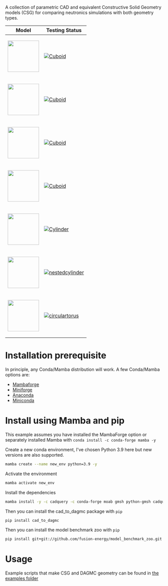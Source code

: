 
A collection of parametric CAD and equivalent Constructive Solid Geometry
models (CSG) for comparing neutronics simulations with both geometry types.

| Model | Testing Status |
|---|---|
|         <p align="center"><img src="https://user-images.githubusercontent.com/8583900/262374951-5e711a8b-a3db-4476-8f56-03a620d74b93.png" width="100"></p>  |     [![Cuboid](https://github.com/fusion-energy/model_benchmark_zoo/actions/workflows/ci_cuboid.yml/badge.svg)](https://github.com/fusion-energy/model_benchmark_zoo/actions/workflows/ci_cuboid.yml) |
|         <p align="center"><img src="https://user-images.githubusercontent.com/8583900/262374950-ef8696dd-adbc-4fd8-bd44-c5304e1d0709.png" width="100"></p>  |     [![Cuboid](https://github.com/fusion-energy/model_benchmark_zoo/actions/workflows/ci_sphere.yml/badge.svg)](https://github.com/fusion-energy/model_benchmark_zoo/actions/workflows/ci_sphere.yml) |
|         <p align="center"><img src="https://user-images.githubusercontent.com/8583900/262374954-20dee8fb-5199-4fc2-86a7-00452b6bdc89.png" width="100"></p>  |     [![Cuboid](https://github.com/fusion-energy/model_benchmark_zoo/actions/workflows/ci_nestedsphere.yml/badge.svg)](https://github.com/fusion-energy/model_benchmark_zoo/actions/workflows/ci_nestedsphere.yml) |
|         <p align="center"><img src="https://user-images.githubusercontent.com/8583900/262374945-aea2582b-1d5f-40b1-a77b-bef79dce50da.png" width="100"></p>  |     [![Cuboid](https://github.com/fusion-energy/model_benchmark_zoo/actions/workflows/ci_two_touching_cuboids.yml/badge.svg)](https://github.com/fusion-energy/model_benchmark_zoo/actions/workflows/ci_two_touching_cuboids.yml) |
|         <p align="center"><img src="https://user-images.githubusercontent.com/8583900/284880533-c18e3345-52ec-4253-baa8-e1dbe2a52944.png" width="100"></p>  |     [![Cylinder](https://github.com/fusion-energy/model_benchmark_zoo/actions/workflows/ci_cylinder.yml/badge.svg)](https://github.com/fusion-energy/model_benchmark_zoo/actions/workflows/ci_cylinder.yml) |
|         <p align="center"><img src="https://raw.githubusercontent.com/fusion-energy/model_benchmark_zoo/main/examples/nestedcylinder.png" width="100"></p>  |     [![nestedcylinder](https://github.com/fusion-energy/model_benchmark_zoo/actions/workflows/ci_nestedcylinder.yml/badge.svg)](https://github.com/fusion-energy/model_benchmark_zoo/actions/workflows/ci_nestedcylinder.yml) |
|         <p align="center"><img src="https://raw.githubusercontent.com/fusion-energy/model_benchmark_zoo/main/examples/circulartorus.png" width="100"></p>  |     [![circulartorus](https://github.com/fusion-energy/model_benchmark_zoo/actions/workflows/ci_circulartorus.yml/badge.svg)](https://github.com/fusion-energy/model_benchmark_zoo/actions/workflows/ci_circulartorus.yml)|

# Installation prerequisite

In principle, any Conda/Mamba distribution will work. A few Conda/Mamba options are:
- [Mambaforge](https://github.com/conda-forge/miniforge#mambaforge)
- [Miniforge](https://github.com/conda-forge/miniforge#miniforge-pypy3)
- [Anaconda](https://www.anaconda.com/download)
- [Miniconda](https://docs.conda.io/en/latest/miniconda.html)

# Install using Mamba and pip

This example assumes you have installed the MambaForge option or separately
installed Mamba with ```conda install -c conda-forge mamba -y```

Create a new conda environment, I've chosen Python 3.9 here but new versions are
also supported.

```bash
mamba create --name new_env python=3.9 -y
```

Activate the environment

```bash
mamba activate new_env
```

Install the dependencies

```bash
mamba install -y -c cadquery -c conda-forge moab gmsh python-gmsh cadquery=master openmc
```

Then you can install the cad_to_dagmc package with ```pip```

```bash
pip install cad_to_dagmc
```

Then you can install the model benchmark zoo with ```pip```

```bash
pip install git+git://github.com/fusion-energy/model_benchmark_zoo.git
```

# Usage

Example scripts that make CSG and DAGMC geometry can be found in [the examples folder](https://github.com/fusion-energy/model_benchmark_zoo/tree/main/examples)
